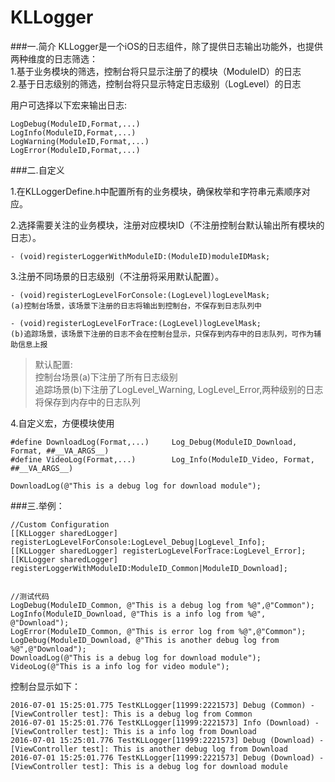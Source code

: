 KLLogger
========
###一.简介
KLLogger是一个iOS的日志组件，除了提供日志输出功能外，也提供两种维度的日志筛选：<br>
1.基于业务模块的筛选，控制台将只显示注册了的模块（ModuleID）的日志<br>
2.基于日志级别的筛选，控制台将只显示特定日志级别（LogLevel）的日志

用户可选择以下宏来输出日志:

    LogDebug(ModuleID,Format,...)
    LogInfo(ModuleID,Format,...)
    LogWarning(ModuleID,Format,...)
    LogError(ModuleID,Format,...)


###二.自定义

1.在KLLoggerDefine.h中配置所有的业务模块，确保枚举和字符串元素顺序对应。

2.选择需要关注的业务模块，注册对应模块ID（不注册控制台默认输出所有模块的日志）。

    - (void)registerLoggerWithModuleID:(ModuleID)moduleIDMask;

3.注册不同场景的日志级别（不注册将采用默认配置）。

    - (void)registerLogLevelForConsole:(LogLevel)logLevelMask;
    (a)控制台场景，该场景下注册的日志将输出到控制台，不保存到日志队列中
    
    - (void)registerLogLevelForTrace:(LogLevel)logLevelMask;
    (b)追踪场景，该场景下注册的日志不会在控制台显示，只保存到内存中的日志队列，可作为辅助信息上报

 > 默认配置: <br>
   > 控制台场景(a)下注册了所有日志级别 <br>
   > 追踪场景(b)下注册了LogLevel_Warning, LogLevel_Error,两种级别的日志将保存到内存中的日志队列

4.自定义宏，方便模块使用

    #define DownloadLog(Format,...)     Log_Debug(ModuleID_Download, Format, ##__VA_ARGS__)
    #define VideoLog(Format,...)        Log_Info(ModuleID_Video, Format, ##__VA_ARGS__)
    
    DownloadLog(@"This is a debug log for download module");

###三.举例：

    //Custom Configuration
    [[KLLogger sharedLogger] registerLogLevelForConsole:LogLevel_Debug|LogLevel_Info];
    [[KLLogger sharedLogger] registerLogLevelForTrace:LogLevel_Error];
    [[KLLogger sharedLogger] registerLoggerWithModuleID:ModuleID_Common|ModuleID_Download];


    //测试代码
    LogDebug(ModuleID_Common, @"This is a debug log from %@",@"Common");
    LogInfo(ModuleID_Download, @"This is a info log from %@", @"Download");
    LogError(ModuleID_Common, @"This is error log from %@",@"Common");
    LogDebug(ModuleID_Download, @"This is another debug log from %@",@"Download");
    DownloadLog(@"This is a debug log for download module");
    VideoLog(@"This is a info log for video module");
    
控制台显示如下：

    2016-07-01 15:25:01.775 TestKLLogger[11999:2221573] Debug (Common) -[ViewController test]: This is a debug log from Common
    2016-07-01 15:25:01.776 TestKLLogger[11999:2221573] Info (Download) -[ViewController test]: This is a info log from Download
    2016-07-01 15:25:01.776 TestKLLogger[11999:2221573] Debug (Download) -[ViewController test]: This is another debug log from Download
    2016-07-01 15:25:01.776 TestKLLogger[11999:2221573] Debug (Download) -[ViewController test]: This is a debug log for download module
